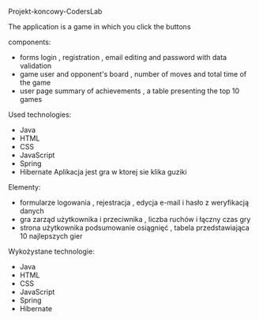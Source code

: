 Projekt-koncowy-CodersLab

The application is a game in which you click the buttons

components:
- forms
	login
	, registration
	, email editing and password
	with data validation
- game
	user and opponent's board
	, number of moves and total time of the game
- user page
	summary of achievements
	, a table presenting the top 10 games

Used technologies:
- Java
- HTML
- CSS
- JavaScript
- Spring
- Hibernate
Aplikacja jest gra w ktorej sie klika guziki

Elementy:
- formularze
	logowania
	, rejestracja
	, edycja e-mail i hasło
	z weryfikacją danych
- gra
	zarząd użytkownika i przeciwnika
	, liczba ruchów i łączny czas gry
- strona użytkownika
	podsumowanie osiągnięć
	, tabela przedstawiająca 10 najlepszych gier

Wykożystane technologie:
- Java
- HTML
- CSS
- JavaScript
- Spring
- Hibernate
